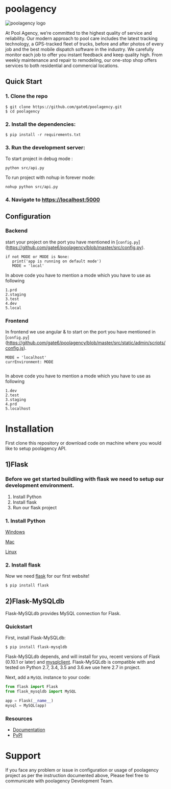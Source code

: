 # poolagency
![poolagency logo](http://dashboard.tritontracking.com:5000/static/admin/resources/images/triton-logo.png)


At Pool Agency, we’re committed to the highest quality of service and reliability. Our modern approach to pool care includes the latest tracking technology, a GPS-tracked fleet of trucks, before and after photos of every job and the best mobile dispatch software in the industry. We carefully monitor each job to offer you instant feedback and keep quality high. From weekly maintenance and repair to remodeling, our one-stop shop offers services to both residential and commercial locations.


## Quick Start

### 1. Clone the repo
  ```
  $ git clone https://github.com/gate6/poolagency.git
  $ cd poolagency
  ```

### 2. Install the dependencies:
  ```
  $ pip install -r requirements.txt
  ```

### 3. Run the development server:


To start project in debug mode :

```shell
python src/api.py
```

To run project with nohup in forever mode:

```shell
nohup python src/api.py
```


### 4. Navigate to [https://localhost:5000](http://localhost:5000)


## Configuration

### Backend

start your  project on the port you have mentioned in [`config.py`]
(https://github.com/gate6/poolagency/blob/master/src/config.py).
```shell
if not MODE or MODE is None:
   print('app is running on default mode')
   MODE = 'local'
```
In above code you have to mention a mode which you have to use as following
```shell
1.prd
2.staging
3.test
4.dev
5.local
```

### Frontend 

In frontend we use angular & to start on the port you have mentioned in [`config.py`]
(https://github.com/gate6/poolagency/blob/master/src/static/admin/scripts/config.js).
```shell
MODE = 'localhost'
currEnvironment: MODE
   
```
In above code you have to mention a mode which you have to use as following
```shell
1.dev
2.test
3.staging
4.prd
5.localhost
```


Installation
================

First clone this repository or download code on machine where you would like to setup poolagency API.

1)Flask
----------
### Before we get started buildling with flask we need to setup our development environment. 

1. Install Python
2. Install flask 
3. Run our flask project
 

### 1. Install Python

[Windows](http://timmyreilly.azurewebsites.net/python-flask-windows-development-environment-setup/)

[Mac](http://docs.python-guide.org/en/latest/starting/install/osx/)

[Linux](https://docs.aws.amazon.com/cli/latest/userguide/awscli-install-linux-python.html)



### 2. Install flask

Now we need [flask](http://flask.pocoo.org/) for our first website!

```
$ pip install flask
```


2)Flask-MySQLdb
----------

Flask-MySQLdb provides MySQL connection for Flask.

### Quickstart


First, install Flask-MySQLdb:
    
    $ pip install flask-mysqldb
    
Flask-MySQLdb depends, and will install for you, recent versions of Flask
(0.10.1 or later) and [mysqlclient](https://github.com/PyMySQL/mysqlclient-python). Flask-MySQLdb is compatible
with and tested on Python 2.7, 3.4, 3.5 and 3.6.we use here 2.7 in project.

Next, add a ``MySQL`` instance to your code:

```python
from flask import Flask
from flask_mysqldb import MySQL

app = Flask(__name__)
mysql = MySQL(app)
```

### Resources


- [Documentation](http://flask-mysqldb.readthedocs.org/en/latest/)
- [PyPI](https://pypi.python.org/pypi/Flask-MySQLdb)


Support
================
If you face any problem or issue in configuration or usage of poolagency  project as per the instruction documented above, Please feel free to communicate with poolagency Development Team.

